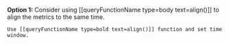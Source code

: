 
**Option 1:** Consider using [[queryFunctionName type=body text=align()]] to align the metrics to the same time.

```
Use [[queryFunctionName type=bold text=align()]] function and set time window.
```